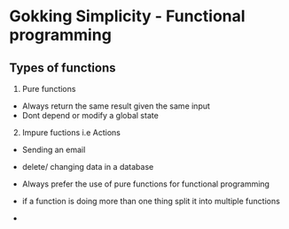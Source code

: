 # Gokking Simplicity - Functional programming

## Types of functions

1. Pure functions

- Always return the same result given the same input
- Dont depend or modify a global state

2. Impure fuctions i.e Actions

- Sending an email
- delete/ changing data in a database

- Always prefer the use of pure functions for functional programming
- if a function is doing more than one thing split it into multiple functions
-
